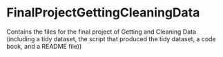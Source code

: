 # FinalProjectGettingCleaningData
Contains the files for the final project of Getting and Cleaning Data (including a tidy dataset, the script that produced the tidy dataset, a code book, and a README file))
